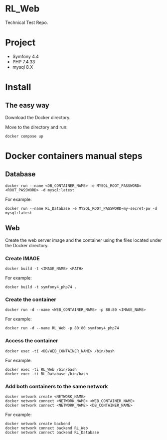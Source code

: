 # RL_Web
Technical Test Repo.

# Project
- Symfony 4.4
- PHP 7.4.33
- mysql 8.X

# Install
## The easy way 
Download the Docker directory.

Move to the directory and run:

    docker compose up


# Docker containers manual steps
## Database
    docker run --name <DB_CONTAINER_NAME> -e MYSQL_ROOT_PASSWORD=<ROOT_PASSWORD> -d mysql:latest

For example:

    docker run --name RL_Database -e MYSQL_ROOT_PASSWORD=my-secret-pw -d mysql:latest


## Web
Create the web server image and the container using the files located under the Docker directory.

### Create IMAGE
    docker build -t <IMAGE_NAME> <PATH>

For example:

    docker build -t symfony4_php74 .

### Create the container
    docker run -d --name <WEB_CONTAINER_NAME> -p 80:80 <IMAGE_NAME>

For example:

    docker run -d --name RL_Web -p 80:80 symfony4_php74


### Access the container
    docker exec -ti <DB/WEB_CONTAINER_NAME> /bin/bash

For example:

    docker exec -ti RL_Web /bin/bash
    docker exec -ti RL_Database /bin/bash

### Add both containers to the same network

    docker network create <NETWORK_NAME>
    docker network connect <NETWORK_NAME> <WEB_CONTAINER_NAME>
    docker network connect <NETWORK_NAME> <DB_CONTAINER_NAME>

For example:
    
    docker network create backend
    docker network connect backend RL_Web
    docker network connect backend RL_Database

